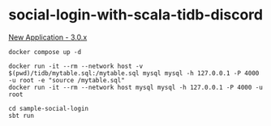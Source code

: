 # social-login-with-scala-tidb-discord

[New Application - 3.0.x](https://www.playframework.com/documentation/3.0.x/NewApplication)

```shell
docker compose up -d

docker run -it --rm --network host -v $(pwd)/tidb/mytable.sql:/mytable.sql mysql mysql -h 127.0.0.1 -P 4000 -u root -e "source /mytable.sql"
docker run -it --rm --network host mysql mysql -h 127.0.0.1 -P 4000 -u root
```

```shell
cd sample-social-login
sbt run
```
